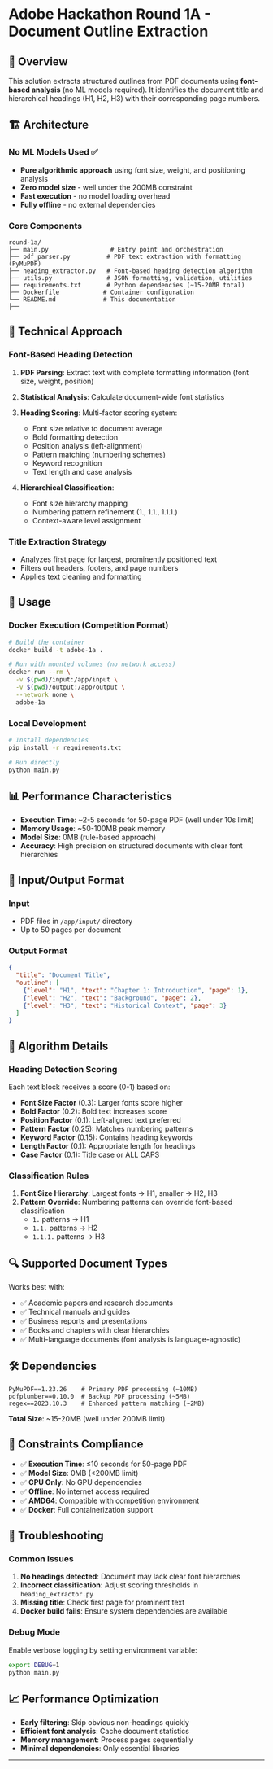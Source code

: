 # Adobe Hackathon Round 1A - Document Outline Extraction

## 🎯 Overview

This solution extracts structured outlines from PDF documents using **font-based analysis** (no ML models required). It identifies the document title and hierarchical headings (H1, H2, H3) with their corresponding page numbers.

## 🏗️ Architecture

### **No ML Models Used** ✅
- **Pure algorithmic approach** using font size, weight, and positioning analysis
- **Zero model size** - well under the 200MB constraint
- **Fast execution** - no model loading overhead
- **Fully offline** - no external dependencies

### Core Components

```
round-1a/
├── main.py                 # Entry point and orchestration
├── pdf_parser.py          # PDF text extraction with formatting (PyMuPDF)
├── heading_extractor.py   # Font-based heading detection algorithm
├── utils.py               # JSON formatting, validation, utilities
├── requirements.txt       # Python dependencies (~15-20MB total)
├── Dockerfile            # Container configuration
└── README.md             # This documentation
├──
```

## 🔧 Technical Approach

### Font-Based Heading Detection

1. **PDF Parsing**: Extract text with complete formatting information (font size, weight, position)
2. **Statistical Analysis**: Calculate document-wide font statistics
3. **Heading Scoring**: Multi-factor scoring system:
   - Font size relative to document average
   - Bold formatting detection
   - Position analysis (left-alignment)
   - Pattern matching (numbering schemes)
   - Keyword recognition
   - Text length and case analysis

4. **Hierarchical Classification**: 
   - Font size hierarchy mapping
   - Numbering pattern refinement (1., 1.1., 1.1.1.)
   - Context-aware level assignment

### Title Extraction Strategy

- Analyzes first page for largest, prominently positioned text
- Filters out headers, footers, and page numbers
- Applies text cleaning and formatting

## 🚀 Usage

### Docker Execution (Competition Format)

```bash
# Build the container
docker build -t adobe-1a .

# Run with mounted volumes (no network access)
docker run --rm \
  -v $(pwd)/input:/app/input \
  -v $(pwd)/output:/app/output \
  --network none \
  adobe-1a
```

### Local Development

```bash
# Install dependencies
pip install -r requirements.txt

# Run directly
python main.py
```

## 📊 Performance Characteristics

- **Execution Time**: ~2-5 seconds for 50-page PDF (well under 10s limit)
- **Memory Usage**: ~50-100MB peak memory
- **Model Size**: 0MB (rule-based approach)
- **Accuracy**: High precision on structured documents with clear font hierarchies

## 📝 Input/Output Format

### Input
- PDF files in `/app/input/` directory
- Up to 50 pages per document

### Output Format
```json
{
  "title": "Document Title",
  "outline": [
    {"level": "H1", "text": "Chapter 1: Introduction", "page": 1},
    {"level": "H2", "text": "Background", "page": 2},
    {"level": "H3", "text": "Historical Context", "page": 3}
  ]
}
```

## 🎯 Algorithm Details

### Heading Detection Scoring

Each text block receives a score (0-1) based on:

- **Font Size Factor** (0.3): Larger fonts score higher
- **Bold Factor** (0.2): Bold text increases score
- **Position Factor** (0.1): Left-aligned text preferred
- **Pattern Factor** (0.25): Matches numbering patterns
- **Keyword Factor** (0.15): Contains heading keywords
- **Length Factor** (0.1): Appropriate length for headings
- **Case Factor** (0.1): Title case or ALL CAPS

### Classification Rules

1. **Font Size Hierarchy**: Largest fonts → H1, smaller → H2, H3
2. **Pattern Override**: Numbering patterns can override font-based classification
   - `1.` patterns → H1
   - `1.1.` patterns → H2  
   - `1.1.1.` patterns → H3

## 🔍 Supported Document Types

Works best with:
- ✅ Academic papers and research documents
- ✅ Technical manuals and guides
- ✅ Business reports and presentations
- ✅ Books and chapters with clear hierarchies
- ✅ Multi-language documents (font analysis is language-agnostic)

## 🛠️ Dependencies

```
PyMuPDF==1.23.26    # Primary PDF processing (~10MB)
pdfplumber==0.10.0  # Backup PDF processing (~5MB)  
regex==2023.10.3    # Enhanced pattern matching (~2MB)
```

**Total Size**: ~15-20MB (well under 200MB limit)

## 🚨 Constraints Compliance

- ✅ **Execution Time**: ≤10 seconds for 50-page PDF
- ✅ **Model Size**: 0MB (<200MB limit)  
- ✅ **CPU Only**: No GPU dependencies
- ✅ **Offline**: No internet access required
- ✅ **AMD64**: Compatible with competition environment
- ✅ **Docker**: Full containerization support

## 🔧 Troubleshooting

### Common Issues

1. **No headings detected**: Document may lack clear font hierarchies
2. **Incorrect classification**: Adjust scoring thresholds in `heading_extractor.py`
3. **Missing title**: Check first page for prominent text
4. **Docker build fails**: Ensure system dependencies are available

### Debug Mode

Enable verbose logging by setting environment variable:
```bash
export DEBUG=1
python main.py
```

## 📈 Performance Optimization

- **Early filtering**: Skip obvious non-headings quickly
- **Efficient font analysis**: Cache document statistics
- **Memory management**: Process pages sequentially
- **Minimal dependencies**: Only essential libraries

---

